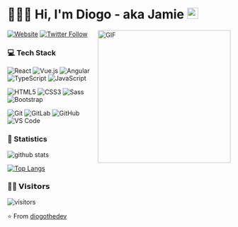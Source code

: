 <h1> 👨🏻‍💻 Hi, I'm Diogo - aka Jamie <img src="https://github.com/souvikguria98/souvikguria98/blob/master/Hi.gif" width="25"></h1>
<img align="right" alt="GIF" src="https://camo.githubusercontent.com/7b74c6396b4fe40895b2d3da58b95e97abbd2e15c5ef58be30e954fc1b059da8/68747470733a2f2f692e696d6775722e636f6d2f384d75705a48592e676966" width="300"/>

[![Website](https://img.shields.io/website?label=diogobcondeco.com&style=for-the-badge&url=https%3A%2F%2Fdiogobcondeco.com)](https://diogobcondeco.com)
[![Twitter Follow](https://img.shields.io/twitter/follow/diogothedev?color=1DA1F2&logo=twitter&style=for-the-badge)](https://twitter.com/intent/follow?original_referer=https%3A%2F%2Fgithub.com%2Fdiogothedev&screen_name=diogothedev)

### 💻 Tech Stack
![React](https://img.shields.io/badge/-React-%23282C34?style=flat-square&logo=react)
![Vue.js](https://img.shields.io/badge/-Vue.js-%232c3e50?style=flat-square&logo=Vue.js)
![Angular](https://img.shields.io/badge/-Angular-DD0031?style=flat-square&logo=angular)
![TypeScript](https://img.shields.io/badge/-TypeScript-007ACC?style=flat-square&logo=typescript)
![JavaScript](https://img.shields.io/badge/-JavaScript-%23F7DF1C?style=flat-square&logo=javascript&logoColor=000000&labelColor=%23F7DF1C&color=%23FFCE5A)

![HTML5](https://img.shields.io/badge/-HTML5-%23E44D27?style=flat-square&logo=html5&logoColor=ffffff)
![CSS3](https://img.shields.io/badge/-CSS3-%231572B6?style=flat-square&logo=css3)
![Sass](https://img.shields.io/badge/-Sass-%23CC6699?style=flat-square&logo=sass&logoColor=ffffff)
![Bootstrap](https://img.shields.io/badge/-Bootstrap-563D7C?style=flat-square&logo=bootstrap)

![Git](https://img.shields.io/badge/-Git-%23F05032?style=flat-square&logo=git&logoColor=%23ffffff)
![GitLab](https://img.shields.io/badge/-GitLab-FCA121?style=flat-square&logo=gitlab)
![GitHub](https://img.shields.io/badge/-GitHub-181717?style=flat-square&logo=github)
![VS Code](https://img.shields.io/badge/-VSCode-%23007ACC?style=flat-square&logo=visual-studio-code)

### 🚦 Statistics

![github stats](https://github-readme-stats.vercel.app/api?username=diogothedev&include_all_commits=true&count_private=true&show_icons=true)

[![Top Langs](https://github-readme-stats.vercel.app/api/top-langs/?username=diogothedev&layout=compact)](https://github.com/diogothedev/github-readme-stats)

### 🙋‍♂️ 𝗩𝗶𝘀𝗶𝘁𝗼𝗿𝘀

![visitors](https://visitor-badge.glitch.me/badge?page_id=diogothedev.diogothedev)

⭐️ From [diogothedev][github]

<!--
![Nodejs](https://img.shields.io/badge/-Nodejs-339933?style=flat-square&logo=Node.js&logoColor=white)
![MongoDB](https://img.shields.io/badge/-MongoDB-47A248?style=flat-square&logo=mongodb&logoColor=white)
&text_color=daf7dc&bg_color=151515
<div>
	<h3> 💻 Languages and Tools </h3>
	<p>
		<img src="https://i.giphy.com/media/eNAsjO55tPbgaor7ma/200w.webp" width="50">
		<img src="https://media.giphy.com/media/kH1DBkPNyZPOk0BxrM/giphy.gif" width="100">
		<img src="https://media3.giphy.com/media/ln7z2eWriiQAllfVcn/200w.webp" width="50">
		<img src="https://i.giphy.com/media/IdyAQJVN2kVPNUrojM/200.webp" width="50">
		<img src="https://media3.giphy.com/media/kdFc8fubgS31b8DsVu/giphy.webp" width="50">
		<img src="https://i.giphy.com/media/LMt9638dO8dftAjtco/200.webp" width="50">
		<img src="https://media.giphy.com/media/SsCYf6DRFJrOpP0IoM/giphy.gif" width="70">
	</p>
</div>

-->
[website]: https://diogobcondeco.com/
[github]: https://github.com/diogothedev/
